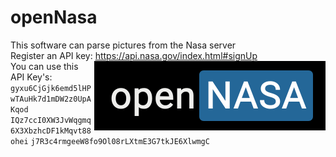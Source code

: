 # openNasa
This software can parse pictures from the Nasa server<br>
Register an API key: https://api.nasa.gov/index.html#signUp<br>
<img align="right" alt="Preview" src="./preview/logo.png"/>
You can use this API Key's:
`gyxu6CjGjk6emd5lHPwTAuHk7d1mDW2z0UpAKqod`
`IQz7ccI0XW3JvWqgmq6X3XbzhcDF1kMqvt88ohei`
`j7R3c4rmgeeW8fo9Ol08rLXtmE3G7tkJE6XlwmgC`
